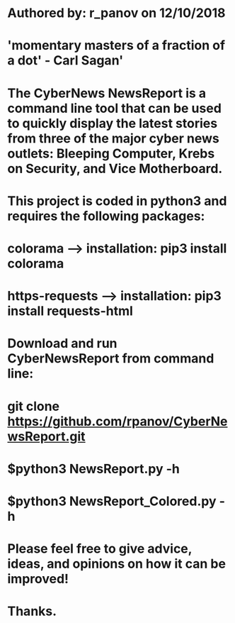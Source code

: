 # Authored by: r_panov on 12/10/2018           
# 'momentary masters of a fraction of a dot' - Carl Sagan' 

# The CyberNews NewsReport is a command line tool that can be used to quickly display the latest stories from three of the major cyber news outlets: Bleeping Computer, Krebs on Security, and Vice Motherboard.

# This project is coded in python3 and requires the following packages:
# colorama          --> installation: pip3 install colorama
# https-requests    --> installation: pip3 install requests-html

# Download and run CyberNewsReport from command line:
# git clone https://github.com/rpanov/CyberNewsReport.git
# $python3 NewsReport.py -h
# $python3 NewsReport_Colored.py -h


# Please feel free to give advice, ideas, and opinions on how it can be improved!
# Thanks.
